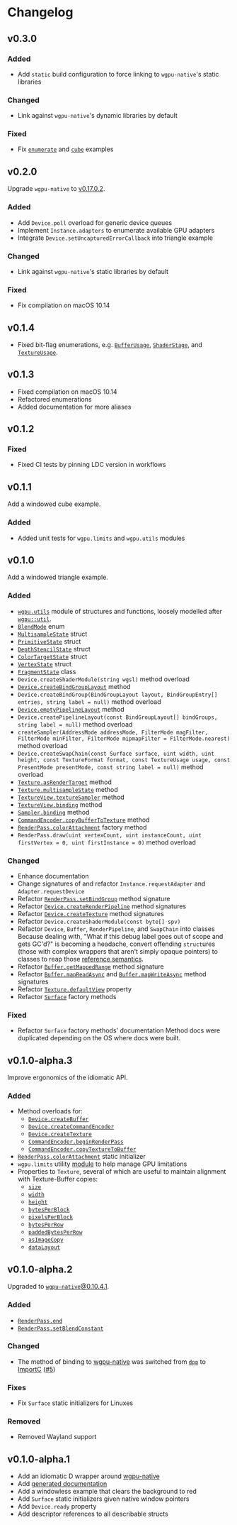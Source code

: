<!-- https://keepachangelog.com/en/1.0.0/ -->
# Changelog

## v0.3.0

### Added

- Add `static` build configuration to force linking to `wgpu-native`'s static libraries

### Changed

- Link against `wgpu-native`'s dynamic libraries by default

### Fixed

- Fix [`enumerate`](https://github.com/chances/wgpu-d/blob/v0.3.0/examples/enumerate/source/app.d) and [`cube`](https://github.com/chances/wgpu-d/blob/v0.3.0/examples/cube/source/app.d) examples

## v0.2.0

Upgrade `wgpu-native` to [v0.17.0.2](https://github.com/gfx-rs/wgpu-native/releases/tag/v0.17.0.2).

### Added

- Add `Device.poll` overload for generic device queues
- Implement `Instance.adapters` to enumerate available GPU adapters
- Integrate `Device.setUncapturedErrorCallback` into triangle example

### Changed

- Link against `wgpu-native`'s static libraries by default

### Fixed

- Fix compilation on macOS 10.14

## v0.1.4

- Fixed bit-flag enumerations, e.g. [`BufferUsage`](https://chances.github.io/wgpu-d/wgpu/enums/BufferUsage.html), [`ShaderStage`](https://chances.github.io/wgpu-d/wgpu/enums/ShaderStage.html), and [`TextureUsage`](https://chances.github.io/wgpu-d/wgpu/enums/TextureUsage.html).

## v0.1.3

- Fixed compilation on macOS 10.14
- Refactored enumerations
- Added documentation for more aliases

## v0.1.2

### Fixed

- Fixed CI tests by pinning LDC version in workflows

## v0.1.1

Add a windowed cube example.

### Added

- Added unit tests for `wgpu.limits` and `wgpu.utils` modules

## v0.1.0

Add a windowed triangle example.

### Added

- [`wgpu.utils`](https://chances.github.io/wgpu-d/wgpu/utils.html) module of structures and functions, loosely modelled after [`wgpu::util`](https://docs.rs/wgpu/0.10.2/wgpu/util/index.html).
- [`BlendMode`](https://chances.github.io/wgpu-d/wgpu/api/BlendMode.html) enum
- [`MultisampleState`](https://chances.github.io/wgpu-d/wgpu/api/MultisampleState.html) struct
- [`PrimitiveState`](https://chances.github.io/wgpu-d/wgpu/api/PrimitiveState.html) struct
- [`DepthStencilState`](https://chances.github.io/wgpu-d/wgpu/api/DepthStencilState.html) struct
- [`ColorTargetState`](https://chances.github.io/wgpu-d/wgpu/api/ColorTargetState.html) struct
- [`VertexState`](https://chances.github.io/wgpu-d/wgpu/api/VertexState.html) struct
- [`FragmentState`](https://chances.github.io/wgpu-d/wgpu/api/FragmentState.html) class
- `Device.createShaderModule(string wgsl)` method overload
- [`Device.createBindGroupLayout`](https://chances.github.io/wgpu-d/wgpu/api/Device.createBindGroupLayout.html) method
- `Device.createBindGroup(BindGroupLayout layout, BindGroupEntry[] entries, string label = null)` method overload
- [`Device.emptyPipelineLayout`](https://chances.github.io/wgpu-d/wgpu/api/Device.emptyPipelineLayout.html) method
- `Device.createPipelineLayout(const BindGroupLayout[] bindGroups, string label = null)` method overload
- `createSampler(AddressMode addressMode, FilterMode magFilter, FilterMode minFilter, FilterMode mipmapFilter = FilterMode.nearest)` method overload
- `Device.createSwapChain(const Surface surface, uint width, uint height, const TextureFormat format, const TextureUsage usage, const PresentMode presentMode, const string label = null)` method overload
- [`Texture.asRenderTarget`](https://chances.github.io/wgpu-d/wgpu/api/Texture.asRenderTarget.html) method
- [`Texture.multisampleState`](https://chances.github.io/wgpu-d/wgpu/api/Texture.multisampleState.html) method
- [`TextureView.textureSampler`](https://chances.github.io/wgpu-d/wgpu/api/TextureView.textureSampler.html) method
- [`TextureView.binding`](https://chances.github.io/wgpu-d/wgpu/api/TextureView.binding.html) method
- [`Sampler.binding`](https://chances.github.io/wgpu-d/wgpu/api/Sampler.binding.html) method
- [`CommandEncoder.copyBufferToTexture`](https://chances.github.io/wgpu-d/wgpu/api/CommandEncoder.copyBufferToTexture.html) method
- [`RenderPass.colorAttachment`](https://chances.github.io/wgpu-d/wgpu/api/RenderPass.colorAttachment.html) factory method
- `RenderPass.draw(uint vertexCount, uint instanceCount, uint firstVertex = 0, uint firstInstance = 0)` method overload

### Changed

- Enhance documentation
- Change signatures of and refactor `Instance.requestAdapter` and `Adapter.requestDevice`
- Refactor [`RenderPass.setBindGroup`](https://chances.github.io/wgpu-d/wgpu/api/RenderPass.setBindGroup.html) method signature
- Refactor [`Device.createRenderPipeline`](https://chances.github.io/wgpu-d/wgpu/api/Device.createRenderPipeline.html) method signatures
- Refactor [`Device.createTexture`](https://chances.github.io/wgpu-d/wgpu/api/Device.createTexture.html) method signatures
- Refactor `Device.createShaderModule(const byte[] spv)`
- Refactor `Device`, `Buffer`, `RenderPipeline`, and `SwapChain` into classes
    Because dealing with, "What if this debug label goes out of scope and gets GC'd?" is becoming a headache, convert offending `struct`ures (those with complex wrappers that aren't simply opaque pointers) to classes to reap those [reference semantics](https://forum.dlang.org/post/ixfpxfdmnahtytftwald@forum.dlang.org).
- Refactor [`Buffer.getMappedRange`](https://chances.github.io/wgpu-d/wgpu/api/Buffer.getMappedRange.html) method signature
- Refactor [`Buffer.mapReadAsync`](https://chances.github.io/wgpu-d/wgpu/api/Buffer.mapReadAsync.html) and [`Buffer.mapWriteAsync`](https://chances.github.io/wgpu-d/wgpu/api/Buffer.mapWriteAsync.html) method signatures
- Refactor [`Texture.defaultView`](https://chances.github.io/wgpu-d/wgpu/api/Texture.defaultView.html) property
- Refactor [`Surface`](https://chances.github.io/wgpu-d/wgpu/api/Surface.html) factory methods

### Fixed

- Refactor `Surface` factory methods' documentation
    Method docs were duplicated depending on the OS where docs were built.

## v0.1.0-alpha.3

Improve ergonomics of the idiomatic API.

### Added

- Method overloads for:
  - [`Device.createBuffer`](https://chances.github.io/wgpu-d/wgpu/api/Device.createBuffer.html)
  - [`Device.createCommandEncoder`](https://chances.github.io/wgpu-d/wgpu/api/Device.createCommandEncoder.html)
  - [`Device.createTexture`](https://chances.github.io/wgpu-d/wgpu/api/Device.createTexture.html)
  - [`CommandEncoder.beginRenderPass`](https://chances.github.io/wgpu-d/wgpu/api/CommandEncoder.beginRenderPass.html)
  - [`CommandEncoder.copyTextureToBuffer`](https://chances.github.io/wgpu-d/wgpu/api/CommandEncoder.copyTextureToBuffer.html)
- [`RenderPass.colorAttachment`](https://chances.github.io/wgpu-d/wgpu/api/RenderPass.colorAttachment.html) static initializer
- `wgpu.limits` utility [module](https://chances.github.io/wgpu-d/wgpu/limits.html) to help manage GPU limitations
- Properties to `Texture`, several of which are useful to maintain alignment with Texture-Buffer copies:
  - [`size`](https://chances.github.io/wgpu-d/wgpu/api/Texture.size.html)
  - [`width`](https://chances.github.io/wgpu-d/wgpu/api/Texture.width.html)
  - [`height`](https://chances.github.io/wgpu-d/wgpu/api/Texture.height.html)
  - [`bytesPerBlock`](https://chances.github.io/wgpu-d/wgpu/api/Texture.bytesPerBlock.html)
  - [`pixelsPerBlock`](https://chances.github.io/wgpu-d/wgpu/api/Texture.pixelsPerBlock.html)
  - [`bytesPerRow`](https://chances.github.io/wgpu-d/wgpu/api/Texture.bytesPerRow.html)
  - [`paddedBytesPerRow`](https://chances.github.io/wgpu-d/wgpu/api/Texture.paddedBytesPerRow.html)
  - [`asImageCopy`](https://chances.github.io/wgpu-d/wgpu/api/Texture.asImageCopy.html)
  - [`dataLayout`](https://chances.github.io/wgpu-d/wgpu/api/Texture.dataLayout.html)

## v0.1.0-alpha.2

Upgraded to [`wgpu-native`@0.10.4.1](https://github.com/gfx-rs/wgpu-native/releases/tag/v0.10.4.1).

### Added

- [`RenderPass.end`](https://chances.github.io/wgpu-d/wgpu/api/RenderPass.end.html)
- [`RenderPass.setBlendConstant`](https://chances.github.io/wgpu-d/wgpu/api/RenderPass.setBlendConstant.html)

### Changed

- The method of binding to [wgpu-native](https://github.com/gfx-rs/wgpu-native) was switched from [`dpp`](https://github.com/atilaneves/dpp#readme) to [ImportC](https://dlang.org/spec/importc.html) ([#5](https://github.com/chances/wgpu-d/pull/5))

### Fixes

- Fix `Surface` static initializers for Linuxes

### Removed

- Removed Wayland support

## v0.1.0-alpha.1

- Add an idiomatic D wrapper around [wgpu-native](https://github.com/gfx-rs/wgpu-native)
- Add [generated documentation](https://chances.github.io/wgpu-d)
- Add a windowless example that clears the background to red
- Add `Surface` static initializers given native window pointers
- Add `Device.ready` property
- Add descriptor references to all describable structs
